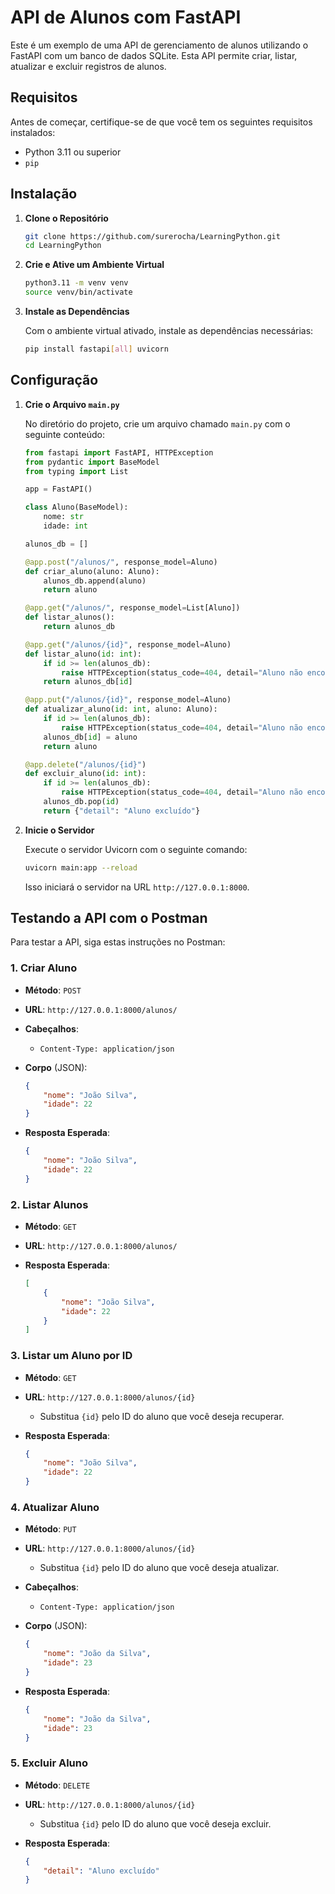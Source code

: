 # API de Alunos com FastAPI

Este é um exemplo de uma API de gerenciamento de alunos utilizando o FastAPI com um banco de dados SQLite. Esta API permite criar, listar, atualizar e excluir registros de alunos.

## Requisitos

Antes de começar, certifique-se de que você tem os seguintes requisitos instalados:

- Python 3.11 ou superior
- `pip`

## Instalação

1. **Clone o Repositório**

   ```bash
   git clone https://github.com/surerocha/LearningPython.git
   cd LearningPython
   ```

2. **Crie e Ative um Ambiente Virtual**

   ```bash
   python3.11 -m venv venv
   source venv/bin/activate
   ```

3. **Instale as Dependências**

   Com o ambiente virtual ativado, instale as dependências necessárias:

   ```bash
   pip install fastapi[all] uvicorn
   ```

## Configuração

1. **Crie o Arquivo `main.py`**

   No diretório do projeto, crie um arquivo chamado `main.py` com o seguinte conteúdo:

   ```python
   from fastapi import FastAPI, HTTPException
   from pydantic import BaseModel
   from typing import List

   app = FastAPI()

   class Aluno(BaseModel):
       nome: str
       idade: int

   alunos_db = []

   @app.post("/alunos/", response_model=Aluno)
   def criar_aluno(aluno: Aluno):
       alunos_db.append(aluno)
       return aluno

   @app.get("/alunos/", response_model=List[Aluno])
   def listar_alunos():
       return alunos_db

   @app.get("/alunos/{id}", response_model=Aluno)
   def listar_aluno(id: int):
       if id >= len(alunos_db):
           raise HTTPException(status_code=404, detail="Aluno não encontrado")
       return alunos_db[id]

   @app.put("/alunos/{id}", response_model=Aluno)
   def atualizar_aluno(id: int, aluno: Aluno):
       if id >= len(alunos_db):
           raise HTTPException(status_code=404, detail="Aluno não encontrado")
       alunos_db[id] = aluno
       return aluno

   @app.delete("/alunos/{id}")
   def excluir_aluno(id: int):
       if id >= len(alunos_db):
           raise HTTPException(status_code=404, detail="Aluno não encontrado")
       alunos_db.pop(id)
       return {"detail": "Aluno excluído"}
   ```

2. **Inicie o Servidor**

   Execute o servidor Uvicorn com o seguinte comando:

   ```bash
   uvicorn main:app --reload
   ```

   Isso iniciará o servidor na URL `http://127.0.0.1:8000`.

## Testando a API com o Postman

Para testar a API, siga estas instruções no Postman:

### 1. Criar Aluno

- **Método**: `POST`
- **URL**: `http://127.0.0.1:8000/alunos/`
- **Cabeçalhos**:
  - `Content-Type: application/json`
- **Corpo** (JSON):

  ```json
  {
      "nome": "João Silva",
      "idade": 22
  }
  ```

- **Resposta Esperada**:

  ```json
  {
      "nome": "João Silva",
      "idade": 22
  }
  ```

### 2. Listar Alunos

- **Método**: `GET`
- **URL**: `http://127.0.0.1:8000/alunos/`
- **Resposta Esperada**:

  ```json
  [
      {
          "nome": "João Silva",
          "idade": 22
      }
  ]
  ```

### 3. Listar um Aluno por ID

- **Método**: `GET`
- **URL**: `http://127.0.0.1:8000/alunos/{id}`
  - Substitua `{id}` pelo ID do aluno que você deseja recuperar.
- **Resposta Esperada**:

  ```json
  {
      "nome": "João Silva",
      "idade": 22
  }
  ```

### 4. Atualizar Aluno

- **Método**: `PUT`
- **URL**: `http://127.0.0.1:8000/alunos/{id}`
  - Substitua `{id}` pelo ID do aluno que você deseja atualizar.
- **Cabeçalhos**:
  - `Content-Type: application/json`
- **Corpo** (JSON):

  ```json
  {
      "nome": "João da Silva",
      "idade": 23
  }
  ```

- **Resposta Esperada**:

  ```json
  {
      "nome": "João da Silva",
      "idade": 23
  }
  ```

### 5. Excluir Aluno

- **Método**: `DELETE`
- **URL**: `http://127.0.0.1:8000/alunos/{id}`
  - Substitua `{id}` pelo ID do aluno que você deseja excluir.
- **Resposta Esperada**:

  ```json
  {
      "detail": "Aluno excluído"
  }
  ```

